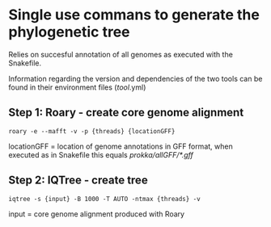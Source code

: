 # Single use commans to generate the phylogenetic tree 


Relies on succesful annotation of all genomes as executed with the Snakefile.

Information regarding the version and dependencies of the two tools can be found in their environment files (*tool*.yml)


## Step 1: Roary - create core genome alignment

```
roary -e --mafft -v -p {threads} {locationGFF}
```
locationGFF = location of genome annotations in GFF format, when executed as in Snakefile this equals *prokka/allGFF/\*.gff*

## Step 2: IQTree - create tree

```
iqtree -s {input} -B 1000 -T AUTO -ntmax {threads} -v
```
input = core genome alignment produced with Roary
